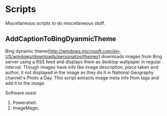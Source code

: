Scripts
=======
Miscellaneous scripts to do miscellaneous stuff.

AddCaptionToBingDyanmicTheme
----------------------------
Bing dynamic theme[http://windows.microsoft.com/en-US/windows/downloads/personalize/themes] downloads images from Bing server using a RSS feed and displays them as desktop wallpaper in regular interval. Though images have info like image description, place taken and author, it not displayed in the image as they do it in National Geography channel's Photo a Day. This script extracts image meta info from tags and add it to the image. 

Software used:
1. Powershell. 
2. ImageMagic.
